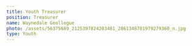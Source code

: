 ```yaml
---
title: Youth Treasurer
position: Treasurer
name: Waynedale Geollegue
photo: /assets/56375689_2125397824203481_2861348701979279360_n.jpg
type: Youth
---
```


